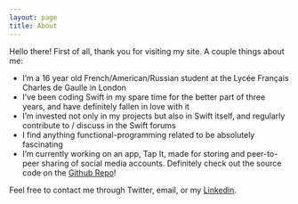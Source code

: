 ```yaml
---
layout: page
title: About
---
```


Hello there! First of all, thank you for visiting my site. A couple things about me:

- I’m a 16 year old French/American/Russian student at the Lycée Français Charles de Gaulle in London
- I’ve been coding Swift in my spare time for the better part of three years, and have definitely fallen in love with it
- I’m invested not only in my projects but also in Swift itself, and regularly contribute to / discuss in the Swift forums
- I find anything functional-programming related to be absolutely fascinating
- I’m currently working on an app, Tap It, made for storing and peer-to-peer sharing of social media accounts. Definitely check out the source code on the [Github Repo]()!

Feel free to contact me through Twitter, email, or my [Linkedin](https://uk.linkedin.com/in/nikita-mounier-b80539216).

